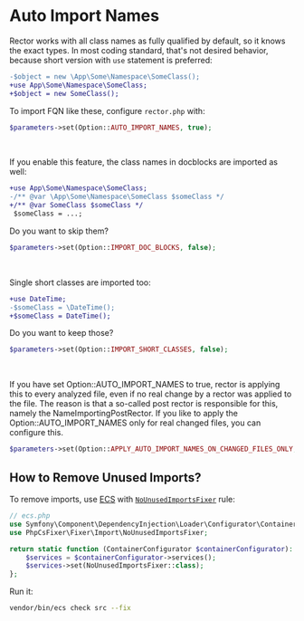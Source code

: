 # Auto Import Names

Rector works with all class names as fully qualified by default, so it knows the exact types. In most coding standard, that's not desired behavior, because short version with `use` statement is preferred:

```diff
-$object = new \App\Some\Namespace\SomeClass();
+use App\Some\Namespace\SomeClass;
+$object = new SomeClass();
```


To import FQN like these, configure `rector.php` with:

```php
$parameters->set(Option::AUTO_IMPORT_NAMES, true);
```

<br>

If you enable this feature, the class names in docblocks are imported as well:

```diff
+use App\Some\Namespace\SomeClass;
-/** @var \App\Some\Namespace\SomeClass $someClass */
+/** @var SomeClass $someClass */
 $someClass = ...;
```

Do you want to skip them?

```php
$parameters->set(Option::IMPORT_DOC_BLOCKS, false);
```

<br>

Single short classes are imported too:

```diff
+use DateTime;
-$someClass = \DateTime();
+$someClass = DateTime();
```

Do you want to keep those?

```php
$parameters->set(Option::IMPORT_SHORT_CLASSES, false);
```

<br>

If you have set Option::AUTO_IMPORT_NAMES to true, rector is applying this to every analyzed file, even if no real change by a rector was applied to the file.
The reason is that a so-called post rector is responsible for this, namely the NameImportingPostRector.
If you like to apply the Option::AUTO_IMPORT_NAMES only for real changed files, you can configure this.

```php
$parameters->set(Option::APPLY_AUTO_IMPORT_NAMES_ON_CHANGED_FILES_ONLY, true);
```

## How to Remove Unused Imports?

To remove imports, use [ECS](github.com/symplify/easy-coding-standard) with [`NoUnusedImportsFixer`](https://github.com/FriendsOfPHP/PHP-CS-Fixer/blob/2.18/doc/rules/import/no_unused_imports.rst) rule:

```php
// ecs.php
use Symfony\Component\DependencyInjection\Loader\Configurator\ContainerConfigurator;
use PhpCsFixer\Fixer\Import\NoUnusedImportsFixer;

return static function (ContainerConfigurator $containerConfigurator): void {
    $services = $containerConfigurator->services();
    $services->set(NoUnusedImportsFixer::class);
};
```

Run it:

```bash
vendor/bin/ecs check src --fix
```
